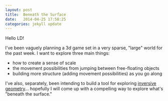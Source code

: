 ```yaml
---
layout: post
title:  Beneath the Surface
date:   2014-04-25 17:58:25
categories: jekyll update
---
```



Hello LD!

I've been vaguely planning a 3d game set in a very sparse, "large" world for the past week.  I want to explore three main things:

 - how to create a sense of scale
 - the movement possibilities from jumping between free-floating objects
 - building more structure (adding movement possibilities) as you go along

I've also, separately, been intending to build a tool for exploring [inversive
geometry](http://en.wikipedia.org/wiki/Inversive_geometry)... hopefully I will
come up with a compelling way to explore what's "beneath the surface."
